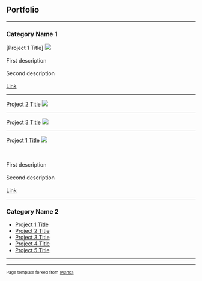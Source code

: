 ## Portfolio

---

### Category Name 1 

[Project 1 Title]
<img src="images/dummy_thumbnail.jpg?raw=true"/>
<br><br>
  First description 
  <br><br>
  Second description 
  <br><br>
   <a href="https://syahruaru-capstone-project-edu-capstone-project-edu-nnsc05.streamlit.app/">Link</a> 
   
---
[Project 2 Title](/pdf/sample_presentation.pdf)
<img src="images/dummy_thumbnail.jpg?raw=true"/>

---
[Project 3 Title](http://example.com/)
<img src="images/dummy_thumbnail.jpg?raw=true"/>

---
[Project 1 Title](/sample_page)
<img src="images/dummy_thumbnail.jpg?raw=true"/>

<br><br>
  First description 
  <br><br>
  Second description 
  <br><br>
   <a href="https://syahruaru-capstone-project-edu-capstone-project-edu-nnsc05.streamlit.app/">Link</a> 

   ---

### Category Name 2

- [Project 1 Title](http://example.com/)
- [Project 2 Title](http://example.com/)
- [Project 3 Title](http://example.com/)
- [Project 4 Title](http://example.com/)
- [Project 5 Title](http://example.com/)

---




---
<p style="font-size:11px">Page template forked from <a href="https://github.com/evanca/quick-portfolio">evanca</a></p>
<!-- Remove above link if you don't want to attibute -->
